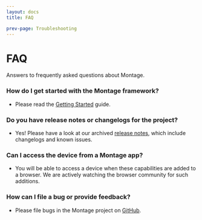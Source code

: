 ```yaml
---
layout: docs
title: FAQ

prev-page: Troubleshooting
---
```


# FAQ

Answers to frequently asked questions about Montage.

### How do I get started with the Montage framework?
* Please read the [Getting Started](Getting-Started.html) guide.

### Do you have release notes or changelogs for the project?
* Yes! Please have a look at our archived [release notes](https://github.com/montagejs/montage/blob/master/CHANGES.md), which include changelogs and known issues.

### Can I access the device from a Montage app?
* You will be able to access a device when these capabilities are added to a browser. We are actively watching the browser community for such additions.

### How can I file a bug or provide feedback?
* Please file bugs in the Montage project on [GitHub](https://github.com/montagejs/montage/issues).
